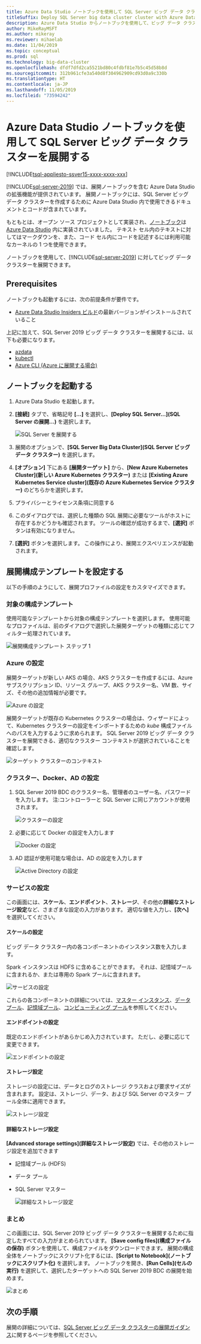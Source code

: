 ```yaml
---
title: Azure Data Studio ノートブックを使用して SQL Server ビッグ データ クラスターを展開する
titleSuffix: Deploy SQL Server big data cluster cluster with Azure Data Studio notebooks
description: Azure Data Studio からノートブックを使用して、ビッグ データ クラスターを展開します。
author: MikeRayMSFT
ms.author: mikeray
ms.reviewer: mihaelab
ms.date: 11/04/2019
ms.topic: conceptual
ms.prod: sql
ms.technology: big-data-cluster
ms.openlocfilehash: dfdf7dfd2ca5521bd80c4fdbf81e7b5c45d58b8d
ms.sourcegitcommit: 312b961cfe3a540d8f304962909cd93d0a9c330b
ms.translationtype: HT
ms.contentlocale: ja-JP
ms.lasthandoff: 11/05/2019
ms.locfileid: "73594242"
---
```

# <a name="deploy-sql-server-big-data-cluster-with-azure-data-studio-notebooks"></a>Azure Data Studio ノートブックを使用して SQL Server ビッグ データ クラスターを展開する

[!INCLUDE[tsql-appliesto-ssver15-xxxx-xxxx-xxx](../includes/tsql-appliesto-ssver15-xxxx-xxxx-xxx.md)]

[!INCLUDE[sql-server-2019](../includes/sssqlv15-md.md)] では、展開ノートブックを含む Azure Data Studio の拡張機能が提供されています。 展開ノートブックには、SQL Server ビッグ データ クラスターを作成するために Azure Data Studio 内で使用できるドキュメントとコードが含まれています。

もともとは、オープン ソース プロジェクトとして実装され、[ノートブック](notebooks-guidance.md)は [Azure Data Studio](https://docs.microsoft.com/sql/azure-data-studio/download) 内に実装されていました。 テキスト セル内のテキストに対してはマークダウンを、また、コード セル内にコードを記述するには利用可能なカーネルの 1 つを使用できます。

ノートブックを使用して、[!INCLUDE[sql-server-2019](../includes/sssqlv15-md.md)] に対してビッグ データ クラスターを展開できます。

## <a name="prerequisites"></a>Prerequisites

ノートブックも起動するには、次の前提条件が要件です。

* [Azure Data Studio Insiders ビルド](https://github.com/microsoft/azuredatastudio#try-out-the-latest-insiders-build-from-master)の最新バージョンがインストールされていること

上記に加えて、SQL Server 2019 ビッグ データ クラスターを展開するには、以下も必要になります。

* [azdata](deploy-install-azdata.md)
* [kubectl](https://kubernetes.io/docs/tasks/tools/install-kubectl/#install-kubectl-binary-using-native-package-management)
* [Azure CLI (Azure に展開する場合)](https://docs.microsoft.com/cli/azure/install-azure-cli?view=azure-cli-latest)

## <a name="launch-the-notebook"></a>ノートブックを起動する

1. Azure Data Studio を起動します。

2. **[接続]** タブで、省略記号 **[...]** を選択し、**[Deploy SQL Server...]\(SQL Server の展開...\)** を選択します。

   ![SQL Server を展開する](media/deploy-notebooks/deploy-notebooks.png)

3. 展開のオプションで、**[SQL Server Big Data Cluster]\(SQL Server ビッグ データ クラスター\)** を選択します。

4. **[オプション]** 下にある **[展開ターゲット]** から、**[New Azure Kubernetes Cluster]\(新しい Azure Kubernetes クラスター\)** または **[Existing Azure Kubernetes Service cluster]\(既存の Azure Kubernetes Service クラスター\)** のどちらかを選択します。

5. プライバシーとライセンス条項に同意する

6. このダイアログでは、選択した種類の SQL 展開に必要なツールがホストに存在するかどうかも確認されます。 ツールの確認が成功するまで、**[選択]** ボタンは有効になりません。

7. **[選択]** ボタンを選択します。 この操作により、展開エクスペリエンスが起動されます。

## <a name="set-deployment-configuration-template"></a>展開構成テンプレートを設定する

以下の手順のようにして、展開プロファイルの設定をカスタマイズできます。

### <a name="target-configuration-template"></a>対象の構成テンプレート

使用可能なテンプレートから対象の構成テンプレートを選択します。 使用可能なプロファイルは、前のダイアログで選択した展開ターゲットの種類に応じてフィルター処理されています。

   ![展開構成テンプレート ステップ 1](media/deploy-notebooks/deployment-configuration-template.png)

### <a name="azure-settings"></a>Azure の設定

展開ターゲットが新しい AKS の場合、AKS クラスターを作成するには、Azure サブスクリプション ID、リソース グループ、AKS クラスター名、VM 数、サイズ、その他の追加情報が必要です。

   ![Azure の設定](media/deploy-notebooks/azure-settings.png)

展開ターゲットが既存の Kubernetes クラスターの場合は、ウィザードによって、Kubernetes クラスターの設定をインポートするための *kube* 構成ファイルへのパスを入力するように求められます。 SQL Server 2019 ビッグ データ クラスターを展開できる、適切なクラスター コンテキストが選択されていることを確認します。

   ![ターゲット クラスターのコンテキスト](media/deploy-notebooks/target-cluster-context.png)

### <a name="cluster-docker-and-ad-settings"></a>クラスター、Docker、AD の設定

1. SQL Server 2019 BDC のクラスター名、管理者のユーザー名、パスワードを入力します。
注:コントローラーと SQL Server に同じアカウントが使用されます。

   ![クラスターの設定](media/deploy-notebooks/cluster-settings.png)

2. 必要に応じて Docker の設定を入力します

   ![Docker の設定](media/deploy-notebooks/docker-settings.png)

3. AD 認証が使用可能な場合は、AD の設定を入力します

   ![Active Directory の設定](media/deploy-notebooks/active-directory-settings.png)

### <a name="service-settings"></a>サービスの設定

この画面には、**スケール**、**エンドポイント**、**ストレージ**、その他の**詳細なストレージ設定**など、さまざまな設定の入力があります。 適切な値を入力し、**[次へ]** を選択してください。

#### <a name="scale-settings"></a>スケールの設定

ビッグ データ クラスター内の各コンポーネントのインスタンス数を入力します。

Spark インスタンスは HDFS に含めることができます。 それは、記憶域プールに含まれるか、または専用の Spark プールに含まれます。

   ![サービスの設定](media/deploy-notebooks/service-settings.png)

これらの各コンポーネントの詳細については、[マスター インスタンス](concept-master-instance.md)、[データ プール](concept-data-pool.md)、[記憶域プール](concept-storage-pool.md)、[コンピューティング プール](concept-compute-pool.md)を参照してください。

#### <a name="endpoint-settings"></a>エンドポイントの設定

既定のエンドポイントがあらかじめ入力されています。 ただし、必要に応じて変更できます。

   ![エンドポイントの設定](media/deploy-notebooks/endpoint-settings.png)

#### <a name="storage-settings"></a>ストレージ設定

ストレージの設定には、データとログのストレージ クラスおよび要求サイズが含まれます。 設定は、ストレージ、データ、および SQL Server のマスター プール全体に適用できます。

   ![ストレージ設定](media/deploy-notebooks/storage-settings.png)

#### <a name="advanced-storage-settings"></a>詳細なストレージ設定

**[Advanced storage settings]\(詳細なストレージ設定\)** では、その他のストレージ設定を追加できます

* 記憶域プール (HDFS)
* データ プール
* SQL Server マスター

   ![詳細なストレージ設定](media/deploy-notebooks/advanced-storage-settings.png)

### <a name="summary"></a>まとめ

この画面には、SQL Server 2019 ビッグ データ クラスターを展開するために指定したすべての入力がまとめられています。 **[Save config files]\(構成ファイルの保存\)** ボタンを使用して、構成ファイルをダウンロードできます。 展開の構成全体をノートブックにスクリプト化するには、**[Script to Notebook]\(ノートブックにスクリプト化\)** を選択します。 ノートブックを開き、**[Run Cells]\(セルの実行\)** を選択して、選択したターゲットへの SQL Server 2019 BDC の展開を始めます。

   ![まとめ](media/deploy-notebooks/deploy-sql-server-big-data-cluster-on-a-new-AKS-cluster.png)

## <a name="next-steps"></a>次の手順

展開の詳細については、[SQL Server ビッグ データ クラスターの展開ガイダンス](deployment-guidance.md)に関するページを参照してください。
